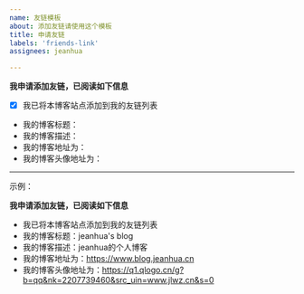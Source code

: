 ```yaml
---
name: 友链模板
about: 添加友链请使用这个模板
title: 申请友链
labels: 'friends-link'
assignees: jeanhua

---
```


**我申请添加友链，已阅读如下信息**

- [x] 我已将本博客站点添加到我的友链列表
- 我的博客标题：
- 我的博客描述：
- 我的博客地址为：
- 我的博客头像地址为：

---

示例：

**我申请添加友链，已阅读如下信息**

- 我已将本博客站点添加到我的友链列表
- 我的博客标题：jeanhua's blog
- 我的博客描述：jeanhua的个人博客
- 我的博客地址为：https://www.blog.jeanhua.cn
- 我的博客头像地址为：https://q1.qlogo.cn/g?b=qq&nk=2207739460&src_uin=www.jlwz.cn&s=0

